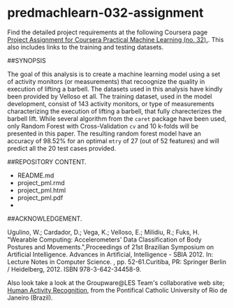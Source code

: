 # predmachlearn-032-assignment

Find the detailed project requirements at the following Coursera page [Project Assignment for Coursera Practical Machine Learning (no. 32).](https://class.coursera.org/predmachlearn-032/human_grading/view/courses/975201/assessments/4/submissions). This also includes links to the training and testing datasets.

##SYNOPSIS

The goal of this analysis is to create a machine learning model using a set of activity monitors (or measurements) that recoognize the quality in execution of lifting a barbell. The datasets used in this analysis have kindly been provided by Velloso et all. The training dataset, used in the model development, consist of 143 activity monitors, or type of measurements characterizing the execution of lifting a barbell, that fully charecterizes the barbell lift. While several algorithm from the `caret` package have been used, only Random Forest with Cross-Validation `cv` and 10 k-folds will be presented in this paper. The resulting random forest model have an accuracy of 98.52% for an optimal `mtry` of 27 (out of 52 features) and will predict all the 20 test cases provided.

##REPOSITORY CONTENT.

- README.md
- project_pml.rmd
- project_pml.html
- project_pml.pdf
- 
##ACKNOWLEDGEMENT.

Ugulino, W.; Cardador, D.; Vega, K.; Velloso, E.; Milidiu, R.; Fuks, H. "Wearable Computing: Accelerometers' Data Classification of Body Postures and Movements.",Proceedings of 21st Brazilian Symposium on Artificial Intelligence. Advances in Artificial, Intelligence - SBIA 2012. In: Lecture Notes in Computer Science. , pp. 52-61.Curitiba, PR: Springer Berlin / Heidelberg, 2012. ISBN 978-3-642-34458-9.

Also look take a look at the Groupware@LES Team's collaborative web site; [Human Activity Recognition](http://groupware.les.inf.puc-rio.br/har), from the Pontifical Catholic University of Rio de Janeiro (Brazil). 
